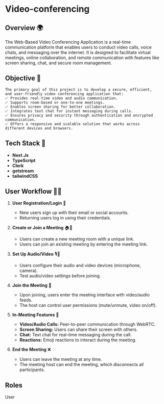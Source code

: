 # Video-conferencing

## Overview 🌍
The Web-Based Video Conferencing Application is a real-time communication platform that enables users to conduct video calls, voice chats, and messaging over the internet. It is designed to facilitate virtual meetings, online collaboration, and remote communication with features like screen sharing, chat, and secure room management.

## Objective 🎯
    The primary goal of this project is to develop a secure, efficient, and user-friendly video conferencing application that:
    ✅ Provides real-time video and audio communication.
    ✅ Supports room-based or one-to-one meetings.
    ✅ Enables screen sharing for better collaboration.
    ✅ Integrates text chat for instant messaging during calls.
    ✅ Ensures privacy and security through authentication and encrypted communication.
    ✅ Offers a responsive and scalable solution that works across different devices and browsers.

## Tech Stack 🚀 
- **Next.Js**   
- **TypeScript**
- **Clerk**
- **getstream**
- **tailwindCSS**


## User Workflow 🎥💬

1. **User Registration/Login** 📝
   - New users sign up with their email or social accounts.
   - Returning users log in using their credentials.

2. **Create or Join a Meeting** 🏠📅
   - Users can create a new meeting room with a unique link.
   - Users can join an existing meeting by entering the meeting link.

3. **Set Up Audio/Video** 🎙️🎥
   - Users configure their audio and video devices (microphone, camera).
   - Test audio/video settings before joining.

4. **Join the Meeting** 🚪
   - Upon joining, users enter the meeting interface with video/audio feeds.
   - The host can control user permissions (mute/unmute, video on/off).

5. **In-Meeting Features** 🔧
   - **Video/Audio Calls:** Peer-to-peer communication through WebRTC.
   - **Screen Sharing:** Users can share their screen with others.
   - **Chat:** Text chat for real-time messaging during the call.
   - **Reactions:** Emoji reactions to interact during the meeting.

6. **End the Meeting** ❌
   - Users can leave the meeting at any time.
   - The meeting host can end the meeting, which disconnects all participants.

## Roles
User